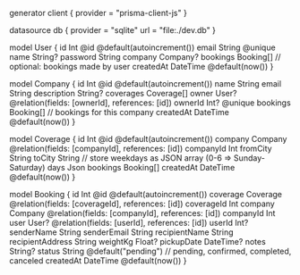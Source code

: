 generator client {
  provider = "prisma-client-js"
}

datasource db {
  provider = "sqlite"
  url      = "file:./dev.db"
}

model User {
  id        Int      @id @default(autoincrement())
  email     String   @unique
  name      String?
  password  String
  company   Company?
  bookings  Booking[] // optional: bookings made by user
  createdAt DateTime @default(now())
}

model Company {
  id          Int       @id @default(autoincrement())
  name        String
  email       String
  description String?
  coverages   Coverage[]
  owner       User?     @relation(fields: [ownerId], references: [id])
  ownerId     Int?      @unique
  bookings    Booking[] // bookings for this company
  createdAt   DateTime  @default(now())
}

model Coverage {
  id         Int       @id @default(autoincrement())
  company    Company   @relation(fields: [companyId], references: [id])
  companyId  Int
  fromCity   String
  toCity     String
  // store weekdays as JSON array (0-6 => Sunday-Saturday)
  days       Json
  bookings   Booking[]
  createdAt  DateTime  @default(now())
}

model Booking {
  id               Int      @id @default(autoincrement())
  coverage         Coverage @relation(fields: [coverageId], references: [id])
  coverageId       Int
  company          Company  @relation(fields: [companyId], references: [id])
  companyId        Int
  user             User?    @relation(fields: [userId], references: [id])
  userId           Int?
  senderName       String
  senderEmail      String
  recipientName    String
  recipientAddress String
  weightKg         Float?
  pickupDate       DateTime?
  notes            String?
  status           String   @default("pending") // pending, confirmed, completed, canceled
  createdAt        DateTime @default(now())
}
